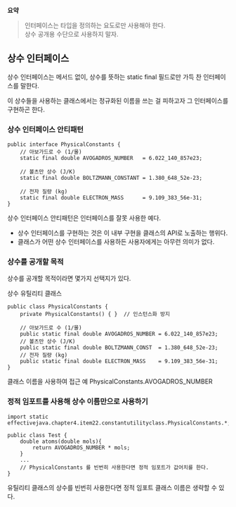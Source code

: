 
**요약** <br>
> 인터페이스는 타입을 정의하는 요도로만 사용해야 한다.<br>
상수 공개용 수단으로 사용하지 말자.




## 상수 인터페이스
상수 인터페이스는 메서드 없이, 상수를 뜻하는 static final 필드로만 가득 찬 인터페이스를 말한다.

이 상수들을 사용하는 클래스에서는 정규화된 이름을 쓰는 걸 피하고자 그 인터페이스를 구현하곤 한다.

### 상수 인터페이스 안티패턴
```
public interface PhysicalConstants {
    // 아보가드로 수 (1/몰)
    static final double AVOGADROS_NUMBER   = 6.022_140_857e23;

    // 볼츠만 상수 (J/K)
    static final double BOLTZMANN_CONSTANT = 1.380_648_52e-23;

    // 전자 질량 (kg)
    static final double ELECTRON_MASS      = 9.109_383_56e-31;
}
```
상수 인터페이스 안티패턴은 인터페이스를 잘못 사용한 예다.
- 상수 인터페이스를 구현하는 것은 이 내부 구현을 클래스의 API로 노출하는 행위다.
- 클래스가 어떤 상수 인터페이스를 사용하든 사용자에게는 아무런 의미가 없다.

### 상수를 공개할 목적
상수를 공개할 목적이라면 몇가지 선택지가 있다.

상수 유틸리티 클래스
```
public class PhysicalConstants {
    private PhysicalConstants() { }  // 인스턴스화 방지

    // 아보가드로 수 (1/몰)
    public static final double AVOGADROS_NUMBER = 6.022_140_857e23;
    // 볼츠만 상수 (J/K)
    public static final double BOLTZMANN_CONST  = 1.380_648_52e-23;
    // 전자 질량 (kg)
    public static final double ELECTRON_MASS    = 9.109_383_56e-31;
}
```
클래스 이름을 사용하여 접근 예 PhysicalConstants.AVOGADROS_NUMBER

### 정적 임포트를 사용해 상수 이름만으로 사용하기
```
import static effectivejava.chapter4.item22.constantutilityclass.PhysicalConstants.*;

public class Test {
    double atoms(double mols){
        return AVOGADROS_NUMBER * mols;
    }
    ...
    // PhysicalConstants 를 빈번히 사용한다면 정적 임포트가 값어치를 한다.
}
```
유틸리티 클래스의 상수를 빈번히 사용한다면 정적 임포트 클래스 이름은 생략할 수 있다.











